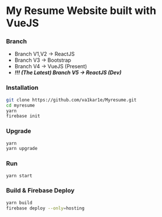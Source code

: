 # My Resume Website built with VueJS

### Branch

- Branch V1,V2 -> ReactJS
- Branch V3 -> Bootstrap
- Branch V4 -> VueJS (Present)
- **_!!! (The Latest) Branch V5 -> ReactJS (Dev)_**

### Installation

```bash
git clone https://github.com/va1kar1e/Myresume.git
cd myresume
yarn
firebase init
```

### Upgrade

```bash
yarn
yarn upgrade
```

### Run

```bash
yarn start
```

### Build & Firebase Deploy

```bash
yarn build
firebase deploy --only=hosting
```

